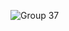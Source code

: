 ![Group 37](https://user-images.githubusercontent.com/48426654/156869792-da64a0fa-383e-4bad-954c-83a73b7096dd.png)
